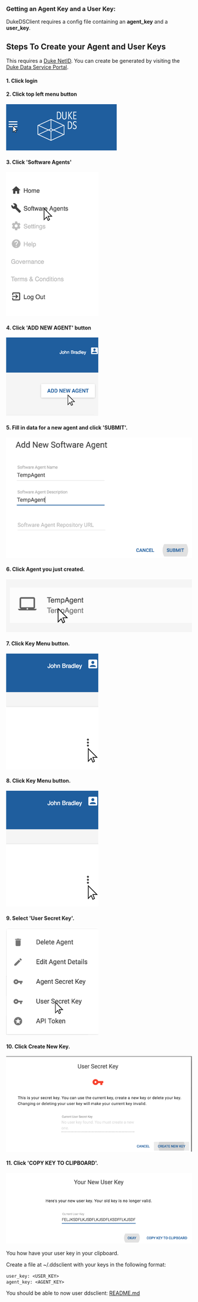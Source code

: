 ### Getting an Agent Key and a User Key:
DukeDSClient requires a config file containing an __agent_key__ and a __user_key__.

## Steps To Create your Agent and User Keys
This requires a [Duke NetID](https://oit.duke.edu/email-accounts/netid/).
You can create be generated by visiting the [Duke Data Service Portal](https://dataservice.duke.edu).
####  1. Click login
####  2. Click top left menu button
![Alt text](/images/TopLeftMenuButton.png?raw=true "Top Left Menu Button")
####  3. Click 'Software Agents'
![Alt text](/images/TopLeftMenu.png?raw=true "Top Left Menu")
####  4. Click 'ADD NEW AGENT' button
![Alt text](/images/AddAgentButton.png?raw=true "Add Agent Button")
####  5. Fill in data for a new agent and click 'SUBMIT'.
![Alt text](/images/CreateAgent.png?raw=true "Create Agent")
####  6. Click Agent you just created.
![Alt text](/images/ClickAgent.png?raw=true "Click Agent")
####  7. Click Key Menu button.
![Alt text](/images/KeyMenuButton.png?raw=true "Key Menu Button")
####  8. Click Key Menu button.
![Alt text](/images/KeyMenuButton.png?raw=true "Key Menu Button")
####  9. Select 'User Secret Key'.
![Alt text](/images/KeyMenu.png?raw=true "Key Menu Button")
####  10. Click Create New Key.
![Alt text](/images/CreateNewKey.png?raw=true "Key Menu Button")
####  11. Click 'COPY KEY TO CLIPBOARD'.
![Alt text](/images/CopyKeyToClipboard.png?raw=true "Key Menu Button")


You how have your user key in your clipboard.

Create a file at ~/.ddsclient with your keys in the following format:
```
user_key: <USER_KEY>
agent_key: <AGENT_KEY>
```

You should be able to now user ddsclient: [README.md](../README.md)